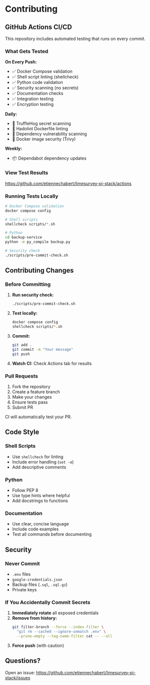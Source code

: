 # Contributing

## GitHub Actions CI/CD

This repository includes automated testing that runs on every commit.

### What Gets Tested

**On Every Push:**
- ✅ Docker Compose validation
- ✅ Shell script linting (shellcheck)
- ✅ Python code validation
- ✅ Security scanning (no secrets)
- ✅ Documentation checks
- ✅ Integration testing
- ✅ Encryption testing

**Daily:**
- 🔐 TruffleHog secret scanning
- 🔐 Hadolint Dockerfile linting
- 🔐 Dependency vulnerability scanning
- 🔐 Docker image security (Trivy)

**Weekly:**
- 📦 Dependabot dependency updates

### View Test Results

https://github.com/etiennechabert/limesurvey-pi-stack/actions

### Running Tests Locally

```bash
# Docker Compose validation
docker compose config

# Shell scripts
shellcheck scripts/*.sh

# Python
cd backup-service
python -m py_compile backup.py

# Security check
./scripts/pre-commit-check.sh
```

## Contributing Changes

### Before Committing

1. **Run security check:**
   ```bash
   ./scripts/pre-commit-check.sh
   ```

2. **Test locally:**
   ```bash
   docker compose config
   shellcheck scripts/*.sh
   ```

3. **Commit:**
   ```bash
   git add .
   git commit -m "Your message"
   git push
   ```

4. **Watch CI:** Check Actions tab for results

### Pull Requests

1. Fork the repository
2. Create a feature branch
3. Make your changes
4. Ensure tests pass
5. Submit PR

CI will automatically test your PR.

## Code Style

### Shell Scripts
- Use `shellcheck` for linting
- Include error handling (`set -e`)
- Add descriptive comments

### Python
- Follow PEP 8
- Use type hints where helpful
- Add docstrings to functions

### Documentation
- Use clear, concise language
- Include code examples
- Test all commands before documenting

## Security

### Never Commit

- `.env` files
- `google-credentials.json`
- Backup files (`.sql`, `.sql.gz`)
- Private keys

### If You Accidentally Commit Secrets

1. **Immediately rotate** all exposed credentials
2. **Remove from history:**
   ```bash
   git filter-branch --force --index-filter \
     "git rm --cached --ignore-unmatch .env" \
     --prune-empty --tag-name-filter cat -- --all
   ```
3. **Force push** (with caution)

## Questions?

Open an issue: https://github.com/etiennechabert/limesurvey-pi-stack/issues
